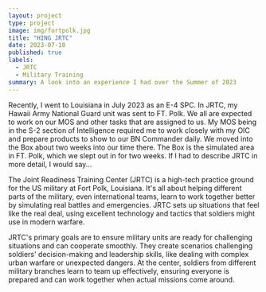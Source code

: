 ```yaml
---
layout: project
type: project
image: img/fortpolk.jpg
title: "HING JRTC"
date: 2023-07-18
published: true
labels:
  - JRTC
  - Military Training
summary: A look into an experience I had over the Summer of 2023
---
```

Recently, I went to Louisiana in July 2023 as an E-4 SPC. In JRTC, my Hawaii Army National Guard unit was sent to FT. Polk. We all are expected to work on our MOS and other tasks that are assigned to us. My MOS being in the S-2 section of Intelligence required me to work closely with my OIC and prepare products to show to our BN Commander daily. We moved into the Box about two weeks into our time there. The Box is the simulated area in FT. Polk, which we slept out in for two weeks. If I had to describe JRTC in more detail, I would say... 

The Joint Readiness Training Center (JRTC) is a high-tech practice ground for the US military at Fort Polk, Louisiana. It's all about helping different parts of the military, even international teams, learn to work together better by simulating real battles and emergencies. JRTC sets up situations that feel like the real deal, using excellent technology and tactics that soldiers might use in modern warfare.

JRTC's primary goals are to ensure military units are ready for challenging situations and can cooperate smoothly. They create scenarios challenging soldiers' decision-making and leadership skills, like dealing with complex urban warfare or unexpected dangers. At the center, soldiers from different military branches learn to team up effectively, ensuring everyone is prepared and can work together when actual missions come around.



